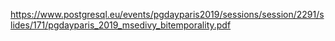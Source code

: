https://www.postgresql.eu/events/pgdayparis2019/sessions/session/2291/slides/171/pgdayparis_2019_msedivy_bitemporality.pdf
